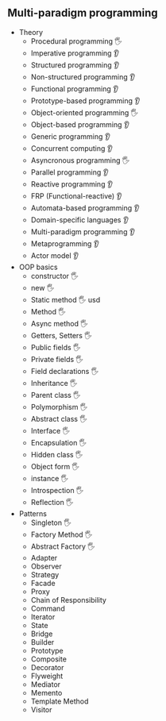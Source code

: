 ## Multi-paradigm programming

- Theory
  - Procedural programming 🖐️ 
  - Imperative programming 👂 
  - Structured programming 👂 
  - Non-structured programming 👂 
  - Functional programming 👂 
  - Prototype-based programming 👂 
  - Object-oriented programming 🖐️ 
  - Object-based programming 👂 
  - Generic programming 👂 
  - Concurrent computing 👂 
  - Asyncronous programming 🖐️ 
  - Parallel programming 👂 
  - Reactive programming 👂 
  - FRP (Functional-reactive) 👂 
  - Automata-based programming 👂 
  - Domain-specific languages 👂 
  - Multi-paradigm programming 👂 
  - Metaprogramming 👂 
  - Actor model 👂 
- OOP basics
  - constructor 🖐️ 
  - new 🖐️ 
  - Static method 🖐️ usd
  - Method 🖐️ 
  - Async method 🖐️ 
  - Getters, Setters 🖐️ 
  - Public fields 🖐️ 
  - Private fields 🖐️ 
  - Field declarations 🖐️ 
  - Inheritance 🖐️ 
  - Parent class 🖐️ 
  - Polymorphism 🖐️ 
  - Abstract class 🖐️ 
  - Interface 🖐️ 
  - Encapsulation 🖐️ 
  - Hidden class 🖐️ 
  - Object form 🖐️ 
  - instance 🖐️ 
  - Introspection 🖐️ 
  - Reflection 🖐️ 
- Patterns
  - Singleton 🖐️ 
  - Factory Method 🖐️ 
  - Abstract Factory 🖐️ 
  - Adapter
  - Observer
  - Strategy
  - Facade
  - Proxy
  - Chain of Responsibility
  - Command
  - Iterator
  - State
  - Bridge
  - Builder
  - Prototype
  - Composite
  - Decorator
  - Flyweight
  - Mediator
  - Memento
  - Template Method
  - Visitor
